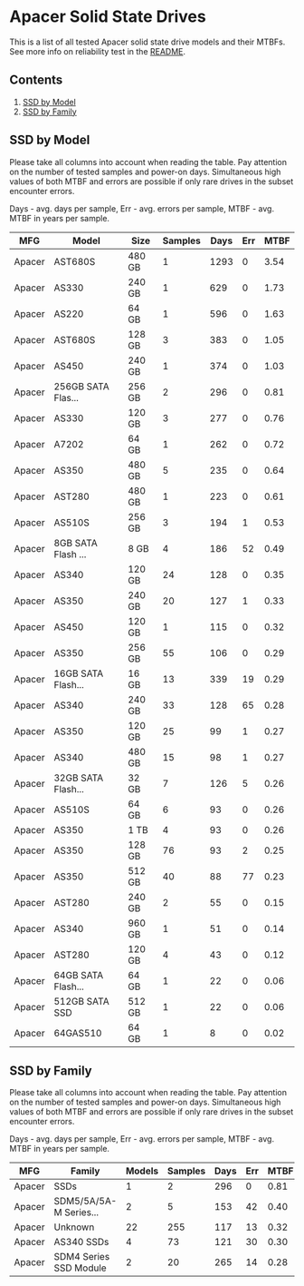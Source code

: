 Apacer Solid State Drives
=========================

This is a list of all tested Apacer solid state drive models and their MTBFs. See
more info on reliability test in the [README](https://github.com/linuxhw/SMART).

Contents
--------

1. [ SSD by Model  ](#ssd-by-model)
2. [ SSD by Family ](#ssd-by-family)

SSD by Model
------------

Please take all columns into account when reading the table. Pay attention on the
number of tested samples and power-on days. Simultaneous high values of both MTBF
and errors are possible if only rare drives in the subset encounter errors.

Days - avg. days per sample,
Err  - avg. errors per sample,
MTBF - avg. MTBF in years per sample.

| MFG       | Model              | Size   | Samples | Days  | Err   | MTBF |
|-----------|--------------------|--------|---------|-------|-------|------|
| Apacer    | AST680S            | 480 GB | 1       | 1293  | 0     | 3.54   |
| Apacer    | AS330              | 240 GB | 1       | 629   | 0     | 1.73   |
| Apacer    | AS220              | 64 GB  | 1       | 596   | 0     | 1.63   |
| Apacer    | AST680S            | 128 GB | 3       | 383   | 0     | 1.05   |
| Apacer    | AS450              | 240 GB | 1       | 374   | 0     | 1.03   |
| Apacer    | 256GB SATA Flas... | 256 GB | 2       | 296   | 0     | 0.81   |
| Apacer    | AS330              | 120 GB | 3       | 277   | 0     | 0.76   |
| Apacer    | A7202              | 64 GB  | 1       | 262   | 0     | 0.72   |
| Apacer    | AS350              | 480 GB | 5       | 235   | 0     | 0.64   |
| Apacer    | AST280             | 480 GB | 1       | 223   | 0     | 0.61   |
| Apacer    | AS510S             | 256 GB | 3       | 194   | 1     | 0.53   |
| Apacer    | 8GB SATA Flash ... | 8 GB   | 4       | 186   | 52    | 0.49   |
| Apacer    | AS340              | 120 GB | 24      | 128   | 0     | 0.35   |
| Apacer    | AS350              | 240 GB | 20      | 127   | 1     | 0.33   |
| Apacer    | AS450              | 120 GB | 1       | 115   | 0     | 0.32   |
| Apacer    | AS350              | 256 GB | 55      | 106   | 0     | 0.29   |
| Apacer    | 16GB SATA Flash... | 16 GB  | 13      | 339   | 19    | 0.29   |
| Apacer    | AS340              | 240 GB | 33      | 128   | 65    | 0.28   |
| Apacer    | AS350              | 120 GB | 25      | 99    | 1     | 0.27   |
| Apacer    | AS340              | 480 GB | 15      | 98    | 1     | 0.27   |
| Apacer    | 32GB SATA Flash... | 32 GB  | 7       | 126   | 5     | 0.26   |
| Apacer    | AS510S             | 64 GB  | 6       | 93    | 0     | 0.26   |
| Apacer    | AS350              | 1 TB   | 4       | 93    | 0     | 0.26   |
| Apacer    | AS350              | 128 GB | 76      | 93    | 2     | 0.25   |
| Apacer    | AS350              | 512 GB | 40      | 88    | 77    | 0.23   |
| Apacer    | AST280             | 240 GB | 2       | 55    | 0     | 0.15   |
| Apacer    | AS340              | 960 GB | 1       | 51    | 0     | 0.14   |
| Apacer    | AST280             | 120 GB | 4       | 43    | 0     | 0.12   |
| Apacer    | 64GB SATA Flash... | 64 GB  | 1       | 22    | 0     | 0.06   |
| Apacer    | 512GB SATA SSD     | 512 GB | 1       | 22    | 0     | 0.06   |
| Apacer    | 64GAS510           | 64 GB  | 1       | 8     | 0     | 0.02   |

SSD by Family
-------------

Please take all columns into account when reading the table. Pay attention on the
number of tested samples and power-on days. Simultaneous high values of both MTBF
and errors are possible if only rare drives in the subset encounter errors.

Days - avg. days per sample,
Err  - avg. errors per sample,
MTBF - avg. MTBF in years per sample.

| MFG       | Family                 | Models | Samples | Days  | Err   | MTBF |
|-----------|------------------------|--------|---------|-------|-------|------|
| Apacer    | SSDs                   | 1      | 2       | 296   | 0     | 0.81   |
| Apacer    | SDM5/5A/5A-M Series... | 2      | 5       | 153   | 42    | 0.40   |
| Apacer    | Unknown                | 22     | 255     | 117   | 13    | 0.32   |
| Apacer    | AS340 SSDs             | 4      | 73      | 121   | 30    | 0.30   |
| Apacer    | SDM4 Series SSD Module | 2      | 20      | 265   | 14    | 0.28   |
